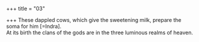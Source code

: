 +++
title = "03"

+++
These dappled cows, which give the sweetening milk, prepare the soma  for him [=Indra].  
At its birth the clans of the gods are in the three luminous realms of  heaven.  